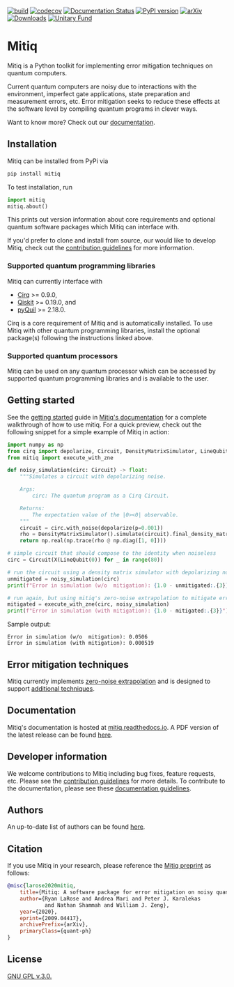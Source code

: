 [![build](https://github.com/unitaryfund/mitiq/workflows/build/badge.svg)](https://github.com/unitaryfund/mitiq/actions)
[![codecov](https://codecov.io/gh/unitaryfund/mitiq/branch/master/graph/badge.svg)](https://codecov.io/gh/unitaryfund/mitiq)
[![Documentation Status](https://readthedocs.org/projects/mitiq/badge/?version=latest)](https://mitiq.readthedocs.io/en/latest/?badge=latest)
[![PyPI version](https://badge.fury.io/py/mitiq.svg)](https://badge.fury.io/py/mitiq)
[![arXiv](https://img.shields.io/badge/arXiv-2009.04417-<COLOR>.svg)](https://arxiv.org/abs/2009.04417)
[![Downloads](https://static.pepy.tech/personalized-badge/mitiq?period=total&units=international_system&left_color=black&right_color=green&left_text=Downloads)](https://pepy.tech/project/mitiq)
[![Unitary Fund](https://img.shields.io/badge/Supported%20By-UNITARY%20FUND-brightgreen.svg?style=for-the-badge)](http://unitary.fund)


# Mitiq

Mitiq is a Python toolkit for implementing error mitigation techniques on quantum computers. 

Current quantum computers
are noisy due to interactions with the environment, imperfect gate applications, state preparation and measurement
errors, etc. Error mitigation seeks to reduce these effects at the software level by compiling quantum programs in 
clever ways.

Want to know more? Check out our [documentation](https://mitiq.readthedocs.io/en/stable/guide/guide-overview.html).

## Installation

Mitiq can be installed from PyPi via

```bash
pip install mitiq
```

To test installation, run

```python
import mitiq
mitiq.about()
```

This prints out version information about core requirements and optional quantum software packages which Mitiq can
interface with.

If you'd prefer to clone and install from source, our would like to develop Mitiq, check out the
[contribution guidelines](https://mitiq.readthedocs.io/en/stable/toc_contributing.html) for more information.

### Supported quantum programming libraries

Mitiq can currently interface with

* [Cirq](https://github.com/quantumlib/Cirq) >= 0.9.0, 
* [Qiskit](https://qiskit.org/) >= 0.19.0, and 
* [pyQuil](https://github.com/rigetti/pyquil) >= 2.18.0. 

Cirq is a core requirement of Mitiq and is automatically installed. To use Mitiq with other quantum programming
libraries, install the optional package(s) following the instructions linked above.

### Supported quantum processors

Mitiq can be used on any quantum processor which can be accessed by supported quantum programming libraries and is
available to the user.

## Getting started

See the [getting started](https://mitiq.readthedocs.io/en/stable/guide/guide-getting-started.html) guide in
[Mitiq's documentation](https://mitiq.readthedocs.io) for a complete walkthrough of how to use mitiq. For
a quick preview, check out the following snippet for a simple example of Mitiq in action:

```python
import numpy as np
from cirq import depolarize, Circuit, DensityMatrixSimulator, LineQubit, X
from mitiq import execute_with_zne

def noisy_simulation(circ: Circuit) -> float:
    """Simulates a circuit with depolarizing noise.

    Args:
        circ: The quantum program as a Cirq Circuit.

    Returns:
        The expectation value of the |0><0| observable.
    """
    circuit = circ.with_noise(depolarize(p=0.001))
    rho = DensityMatrixSimulator().simulate(circuit).final_density_matrix
    return np.real(np.trace(rho @ np.diag([1, 0])))

# simple circuit that should compose to the identity when noiseless
circ = Circuit(X(LineQubit(0)) for _ in range(80))

# run the circuit using a density matrix simulator with depolarizing noise
unmitigated = noisy_simulation(circ)
print(f"Error in simulation (w/o  mitigation): {1.0 - unmitigated:.{3}}")

# run again, but using mitiq's zero-noise extrapolation to mitigate errors
mitigated = execute_with_zne(circ, noisy_simulation)
print(f"Error in simulation (with mitigation): {1.0 - mitigated:.{3}}")
```
Sample output:
```
Error in simulation (w/o  mitigation): 0.0506
Error in simulation (with mitigation): 0.000519
```

## Error mitigation techniques

Mitiq currently implements [zero-noise extrapolation](https://mitiq.readthedocs.io/en/stable/guide/guide-zne.html) and 
is designed to support [additional techniques](https://github.com/unitaryfund/mitiq/wiki).

## Documentation

Mitiq's documentation is hosted at [mitiq.readthedocs.io](https://mitiq.readthedocs.io). A PDF version of the latest 
release can be found [here](https://mitiq.readthedocs.io/_/downloads/en/latest/pdf/).

## Developer information

We welcome contributions to Mitiq including bug fixes, feature requests, etc.
Please see the  [contribution guidelines](https://mitiq.readthedocs.io/en/stable/toc_contributing.html) for more details.
To contribute to the documentation, please see these [documentation guidelines](https://mitiq.readthedocs.io/en/stable/contributing_docs.html).

## Authors

An up-to-date list of authors can be found [here](https://github.com/unitaryfund/mitiq/graphs/contributors).

## Citation

If you use Mitiq in your research, please reference the [Mitiq preprint][arxiv] as follows:

```bibtex
@misc{larose2020mitiq,
    title={Mitiq: A software package for error mitigation on noisy quantum computers},
    author={Ryan LaRose and Andrea Mari and Peter J. Karalekas
            and Nathan Shammah and William J. Zeng},
    year={2020},
    eprint={2009.04417},
    archivePrefix={arXiv},
    primaryClass={quant-ph}
}
```

[arxiv]: https://arxiv.org/abs/2009.04417

## License

[GNU GPL v.3.0.](https://github.com/unitaryfund/mitiq/blob/master/LICENSE)
